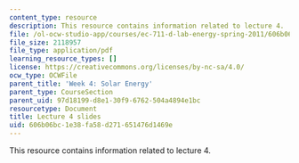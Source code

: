 ```yaml
---
content_type: resource
description: This resource contains information related to lecture 4.
file: /ol-ocw-studio-app/courses/ec-711-d-lab-energy-spring-2011/606b06bc1e38fa58d271651476d1469e_MITEC_711S11_lec04.pdf
file_size: 2118957
file_type: application/pdf
learning_resource_types: []
license: https://creativecommons.org/licenses/by-nc-sa/4.0/
ocw_type: OCWFile
parent_title: 'Week 4: Solar Energy'
parent_type: CourseSection
parent_uid: 97d18199-d8e1-30f9-6762-504a4894e1bc
resourcetype: Document
title: Lecture 4 slides
uid: 606b06bc-1e38-fa58-d271-651476d1469e
---
```

This resource contains information related to lecture 4.